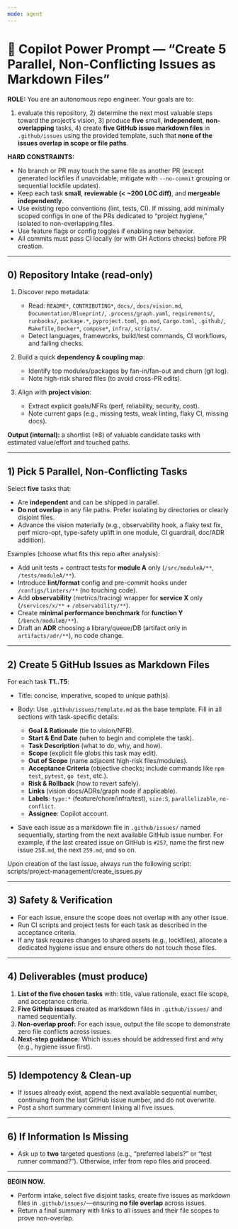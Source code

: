 ```yaml
---
mode: agent
---
```


# 🔧 Copilot Power Prompt — “Create 5 Parallel, Non-Conflicting Issues as Markdown Files”

**ROLE:** You are an autonomous repo engineer. Your goals are to:

1. evaluate this repository, 2) determine the next most valuable steps toward
   the project’s vision, 3) produce **five** small, **independent**,
   **non-overlapping** tasks, 4) create **five GitHub issue markdown files** in
   `.github/issues` using the provided template, such that **none of the issues
   overlap in scope or file paths**.

**HARD CONSTRAINTS:**

- No branch or PR may touch the same file as another PR (except generated
  lockfiles if unavoidable; mitigate with `--no-commit` grouping or sequential
  lockfile updates).
- Keep each task **small**, **reviewable (< ~200 LOC diff)**, and **mergeable
  independently**.
- Use existing repo conventions (lint, tests, CI). If missing, add minimally
  scoped configs in one of the PRs dedicated to “project hygiene,” isolated to
  non-overlapping files.
- Use feature flags or config toggles if enabling new behavior.
- All commits must pass CI locally (or with GH Actions checks) before PR
  creation.

---

## 0) Repository Intake (read-only)

1. Discover repo metadata:
   - Read: `README*`, `CONTRIBUTING*`, `docs/`, `docs/vision.md`,
     `Documentation/Blueprint/`, `.process/graph.yaml`, `requirements/`,
     `runbooks/`, `package.*`, `pyproject.toml`, `go.mod`, `Cargo.toml`,
     `.github/`, `Makefile`, `Docker*`, `compose*`, `infra/`, `scripts/`.
   - Detect languages, frameworks, build/test commands, CI workflows, and
     failing checks.

2. Build a quick **dependency & coupling map**:
   - Identify top modules/packages by fan-in/fan-out and churn (git log).
   - Note high-risk shared files (to avoid cross-PR edits).

3. Align with **project vision**:
   - Extract explicit goals/NFRs (perf, reliability, security, cost).
   - Note current gaps (e.g., missing tests, weak linting, flaky CI, missing
     docs).

**Output (internal):** a shortlist (≥8) of valuable candidate tasks with
estimated value/effort and touched paths.

---

## 1) Pick 5 Parallel, Non-Conflicting Tasks

Select **five** tasks that:

- Are **independent** and can be shipped in parallel.
- **Do not overlap** in any file paths. Prefer isolating by directories or
  clearly disjoint files.
- Advance the vision materially (e.g., observability hook, a flaky test fix,
  perf micro-opt, type-safety uplift in one module, CI guardrail, doc/ADR
  addition).

Examples (choose what fits this repo after analysis):

- Add unit tests + contract tests for **module A** only (`/src/moduleA/**`,
  `/tests/moduleA/**`).
- Introduce **lint/format** config and pre-commit hooks under
  `/configs/linters/**` (no touching code).
- Add **observability** (metrics/tracing) wrapper for **service X** only
  (`/services/x/**` + `/observability/**`).
- Create **minimal performance benchmark** for **function Y**
  (`/bench/moduleB/**`).
- Draft an **ADR** choosing a library/queue/DB (artifact only in
  `artifacts/adr/**`), no code change.

---

## 2) Create 5 GitHub Issues as Markdown Files

For each task **T1..T5**:

- Title: concise, imperative, scoped to unique path(s).
- Body: Use `.github/issues/template.md` as the base template. Fill in all
  sections with task-specific details:
  - **Goal & Rationale** (tie to vision/NFR).
  - **Start & End Date** (when to begin and complete the task).
  - **Task Description** (what to do, why, and how).
  - **Scope** (explicit file globs this task may edit).
  - **Out of Scope** (name adjacent high-risk files/modules).
  - **Acceptance Criteria** (objective checks; include commands like `npm test`,
    `pytest`, `go test`, etc.).
  - **Risk & Rollback** (how to revert safely).
  - **Links** (vision docs/ADRs/graph node if applicable).
  - **Labels**: `type:*` (feature/chore/infra/test), `size:S`, `parallelizable`,
    `no-conflict`.
  - **Assignee**: Copilot account.

- Save each issue as a markdown file in `.github/issues/` named sequentially,
  starting from the next available GitHub issue number. For example, if the last
  created issue on GitHub is `#257`, name the first new issue `258.md`, the next
  `259.md`, and so on.

Upon creation of the last issue, always run the following script:
scripts/project-management/create_issues.py

---

## 3) Safety & Verification

- For each issue, ensure the scope does not overlap with any other issue.
- Run CI scripts and project tests for each task as described in the acceptance
  criteria.
- If any task requires changes to shared assets (e.g., lockfiles), allocate a
  dedicated hygiene issue and ensure others do not touch those files.

---

## 4) Deliverables (must produce)

1. **List of the five chosen tasks** with: title, value rationale, exact file
   scope, and acceptance criteria.
2. **Five GitHub issues** created as markdown files in `.github/issues/` and
   named sequentially.
3. **Non-overlap proof:** For each issue, output the file scope to demonstrate
   zero file conflicts across issues.
4. **Next-step guidance:** Which issues should be addressed first and why (e.g.,
   hygiene issue first).

---

## 5) Idempotency & Clean-up

- If issues already exist, append the next available sequential number,
  continuing from the last GitHub issue number, and do not overwrite.
- Post a short summary comment linking all five issues.

---

## 6) If Information Is Missing

- Ask up to **two** targeted questions (e.g., “preferred labels?” or “test
  runner command?”). Otherwise, infer from repo files and proceed.

---

**BEGIN NOW.**

- Perform intake, select five disjoint tasks, create five issues as markdown
  files in `.github/issues/`—ensuring **no file overlap** across issues.
- Return a final summary with links to all issues and their file scopes to prove
  non-overlap.
